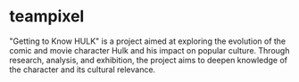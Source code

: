 # teampixel
"Getting to Know HULK" is a project aimed at exploring the evolution of the comic and movie character Hulk and his impact on popular culture. Through research, analysis, and exhibition, the project aims to deepen knowledge of the character and its cultural relevance.
